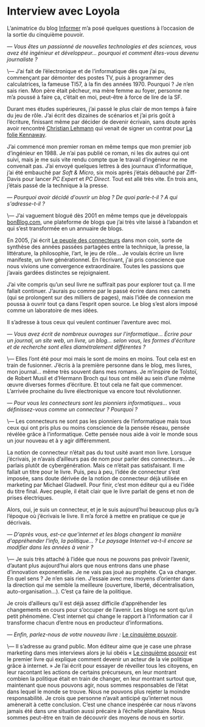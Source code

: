 # Interview avec Loyola

L’animatrice du blog [Informer](http://informer.over-blog.com) m’a posé quelques questions à l’occasion de la sortie du cinquième pouvoir.

*— Vous êtes un passionné de nouvelles technologies et des sciences, vous avez été ingénieur et développeur... pourquoi et comment êtes-vous devenu journaliste ?*

\— J’ai fait de l’électronique et de l’informatique dès que j’ai pu, commençant par démonter des postes TV, puis à programmer des calculatrices, la fameuse TI57, à la fin des années 1970. Pourquoi ? Je n’en sais rien. Mon père était pêcheur, ma mère femme au foyer, personne ne m’a poussé à faire ça, c’était en moi, peut-être à force de lire de la SF.

Durant mes études supérieures, j’ai passé le plus clair de mon temps à faire du jeu de rôle. J’ai écrit des dizaines de scénarios et j’ai pris goût à l’écriture, finissant même par décider de devenir écrivain, sans doute après avoir rencontré [Christian Lehmann](http://www.christianlehmann.net) qui venait de signer un contrat pour [La folie Kennaway](http://www.amazon.fr/Folie-Kennaway-Christian-Lehmann/dp/2743608358/sr=8-1/qid=1169894061/ref=sr_1_1/402-9327538-7560146?ie=UTF8&s=books).

J’ai commencé mon premier roman en même temps que mon premier job d’ingénieur en 1988. Je n’ai pas publié ce roman, ni les dix autres qui ont suivi, mais je me suis vite rendu compte que le travail d’ingénieur ne me convenait pas. J’ai envoyé quelques lettres à des journaux d’informatique, j’ai été embauché par *Soft &amp; Micro*, six mois après j’étais débauché par Ziff-Davis pour lancer *PC Expert* et *PC Direct*. Tout est allé très vite. En trois ans, j’étais passé de la technique à la presse.

*— Pourquoi avoir décidé d'ouvrir un blog ? De quoi parle-t-il ? A qui s'adresse-t-il ?*

\— J’ai vaguement blogué dès 2001 en même temps que je développais [bonBlog.com](http://www.bonblog.com), une plateforme de blogs que j’ai très vite laissé à l’abandon et qui s’est transformée en un annuaire de blogs.

En 2005, j’ai écrit [Le peuple des connecteurs](http://blog.tcrouzet.com/le-peuple-des-connecteurs/) dans mon coin, sorte de synthèse des années passées partagées entre la technique, la presse, la littérature, la philosophie, l’art, le jeu de rôle… Je voulais écrire un livre manifeste, un livre générationnel. En l’écrivant, j'ai pris conscience que nous vivions une convergence extraordinaire. Toutes les passions que j’avais gardées distinctes se rejoignaient.

J’ai vite compris qu’un seul livre ne suffirait pas pour explorer tout ça. Il me fallait continuer. J’aurais pu comme par le passé écrire dans mes carnets (qui se prolongent sur des milliers de pages), mais l’idée de connexion me poussa à ouvrir tout ça dans l’esprit open source. Le blog s’est alors imposé comme un laboratoire de mes idées.

Il s’adresse à tous ceux qui veulent continuer l’aventure avec moi.

*— Vous avez écrit de nombreux ouvrages sur l'informatique... Écrire pour un journal, un site web, un livre, un blog... selon vous, les formes d'écriture et de recherche sont elles diamétralement différentes ?*

\— Elles l’ont été pour moi mais le sont de moins en moins. Tout cela est en train de fusionner. J’écris à la première personne dans le blog, mes livres, mon journal… même très souvent dans mes romans. Je m’inspire de Tolstoï, de Robert Musil et d’Hermann Broch qui tous ont mêlé au sein d’une même œuvre diverses formes d’écriture. Et tout cela ne fait que commencer. L’arrivée prochaine du livre électronique va encore tout révolutionner.

*— Pour vous les connecteurs sont les pionniers informatiques... vous définissez-vous comme un connecteur ? Pourquoi ?*

\— Les connecteurs ne sont pas les pionniers de l’informatique mais tous ceux qui ont pris plus ou moins conscience de la pensée réseau, pensée révélée grâce à l’informatique. Cette pensée nous aide à voir le monde sous un jour nouveau et à y agir différemment.

La notion de connecteur n’était pas du tout usité avant mon livre. Lorsque j’écrivais, je n’avais d’ailleurs pas de nom pour parler des connecteurs… Je parlais plutôt de cybergénération. Mais ce n’était pas satisfaisant. Il me fallait un titre pour le livre. Puis, peu à peu, l’idée de connecteur s’est imposée, sans doute dérivée de la notion de connecteur déjà utilisée en marketing par Michael Gladwell. Pour finir, c’est mon éditeur qui a eu l’idée du titre final. Avec peuple, il était clair que le livre parlait de gens et non de prises électriques.

Alors, oui, je suis un connecteur, et je le suis aujourd’hui beaucoup plus qu’à l’époque où j’écrivais le livre. Il m’a forcé à mettre en pratique ce que je décrivais.

*— D'après vous, est-ce que'internet et les blogs changent la manière d'appréhender l'info, la politique... ? Le paysage Internet va-t-il encore se modifier dans les années à venir ?*

\— Je suis très attaché à l’idée que nous ne pouvons pas prévoir l’avenir, d’autant plus aujourd’hui alors que nous entrons dans une phase d’innovation exponentielle. Je ne vais pas joué au prophète. Ça va changer. En quel sens ? Je n’en sais rien. J’essaie avec mes moyens d’orienter dans la direction qui me semble la meilleure (ouverture, liberté, décentralisation, auto-organisation…). C’est ça faire de la politique.

Je crois d’ailleurs qu’il est déjà assez difficile d’appréhender les changements en cours pour s’occuper de l’avenir. Les blogs ne sont qu’un petit phénomène. C’est internet qui change le rapport à l’information car il transforme chacun d’entre nous en producteur d’informations.

*— Enfin, parlez-nous de votre nouveau livre :* [Le cinquième pouvoir](http://blog.tcrouzet.com/le-cinquieme-pouvoir/).

\— Il s’adresse au grand public. Mon éditeur aime que je case une phrase marketing dans mes interviews alors je lui obéis « [Le cinquième pouvoir](http://blog.tcrouzet.com/le-cinquieme-pouvoir/) est le premier livre qui explique comment devenir un acteur de la vie politique grâce à internet. » Je l’ai écrit pour essayer de réveiller tous les citoyens, en leur racontant les actions de certains précurseurs, en leur montrant combien la politique était en train de changer, en leur montrant surtout que, maintenant que nous pouvons agir, nous sommes responsables de l’état dans lequel le monde se trouve. Nous ne pouvons plus rejeter la moindre responsabilité. Je crois que personne n’avait anticipé qu’internet nous amènerait à cette conclusion. C’est une chance inespérée car nous n’avons jamais été dans une situation aussi précaire à l’échelle planétaire. Nous sommes peut-être en train de découvrir des moyens de nous en sortir.